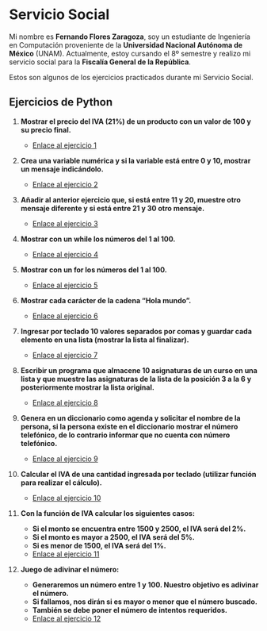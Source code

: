 # Servicio Social

Mi nombre es **Fernando Flores Zaragoza**, soy un estudiante de Ingeniería en Computación proveniente de la **Universidad Nacional Autónoma de México** (UNAM). Actualmente, estoy cursando el 8º semestre y realizo mi servicio social para la **Fiscalía General de la República**.

Estos son algunos de los ejercicios practicados durante mi Servicio Social.

## Ejercicios de Python

1. **Mostrar el precio del IVA (21%) de un producto con un valor de 100 y su precio final.**
   - [Enlace al ejercicio 1](https://github.com/tuusuario/repositorio/ruta/al/ejercicio1.py)

2. **Crea una variable numérica y si la variable está entre 0 y 10, mostrar un mensaje indicándolo.**
   - [Enlace al ejercicio 2](https://github.com/tuusuario/repositorio/ruta/al/ejercicio2.py)

3. **Añadir al anterior ejercicio que, si está entre 11 y 20, muestre otro mensaje diferente y si está entre 21 y 30 otro mensaje.**
   - [Enlace al ejercicio 3](https://github.com/tuusuario/repositorio/ruta/al/ejercicio3.py)

4. **Mostrar con un while los números del 1 al 100.**
   - [Enlace al ejercicio 4](https://github.com/tuusuario/repositorio/ruta/al/ejercicio4.py)

5. **Mostrar con un for los números del 1 al 100.**
   - [Enlace al ejercicio 5](https://github.com/tuusuario/repositorio/ruta/al/ejercicio5.py)

6. **Mostrar cada carácter de la cadena “Hola mundo”.**
   - [Enlace al ejercicio 6](https://github.com/tuusuario/repositorio/ruta/al/ejercicio6.py)

7. **Ingresar por teclado 10 valores separados por comas y guardar cada elemento en una lista (mostrar la lista al finalizar).**
   - [Enlace al ejercicio 7](https://github.com/tuusuario/repositorio/ruta/al/ejercicio7.py)

8. **Escribir un programa que almacene 10 asignaturas de un curso en una lista y que muestre las asignaturas de la lista de la posición 3 a la 6 y posteriormente mostrar la lista original.**
   - [Enlace al ejercicio 8](https://github.com/tuusuario/repositorio/ruta/al/ejercicio8.py)

9. **Genera en un diccionario como agenda y solicitar el nombre de la persona, si la persona existe en el diccionario mostrar el número telefónico, de lo contrario informar que no cuenta con número telefónico.**
   - [Enlace al ejercicio 9](https://github.com/tuusuario/repositorio/ruta/al/ejercicio9.py)

10. **Calcular el IVA de una cantidad ingresada por teclado (utilizar función para realizar el cálculo).**
    - [Enlace al ejercicio 10](https://github.com/tuusuario/repositorio/ruta/al/ejercicio10.py)

11. **Con la función de IVA calcular los siguientes casos:**
    - **Si el monto se encuentra entre 1500 y 2500, el IVA será del 2%.**
    - **Si el monto es mayor a 2500, el IVA será del 5%.**
    - **Si es menor de 1500, el IVA será del 1%.**
    - [Enlace al ejercicio 11](https://github.com/tuusuario/repositorio/ruta/al/ejercicio11.py)

12. **Juego de adivinar el número:**
    - **Generaremos un número entre 1 y 100. Nuestro objetivo es adivinar el número.**
    - **Si fallamos, nos dirán si es mayor o menor que el número buscado.**
    - **También se debe poner el número de intentos requeridos.**
    - [Enlace al ejercicio 12](https://github.com/tuusuario/repositorio/ruta/al/ejercicio12.py)
